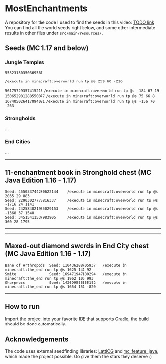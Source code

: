 # MostEnchantments
A repository for the code I used to find the seeds in this video: [TODO link]()
<br>
You can find all the world seeds right below, 
and some other intermediate results in other files under `src/main/resources/`.

## Seeds (MC 1.17 and below)
### Jungle Temples
```
55323130350369567
```     
```
/execute in minecraft:overworld run tp @s 259 60 -216
```
```56175729357415215```     ```/execute in minecraft:overworld run tp @s -184 67 19```
```150652981288550877```    ```/execute in minecraft:overworld run tp @s 75 66 8```
```167405026417094081```    ```/execute in minecraft:overworld run tp @s -156 70 -263```
### Strongholds
...
### End Cities
...

----------------------------------------------------------------------------------------------------------
 11-enchantment book in Stronghold chest (MC Java Edition 1.16 - 1.17)
----------------------------------------------------------------------------------------------------------
    Seed: 455033744280622144    /execute in minecraft:overworld run tp @s 2035 29 883
    Seed: 22903027775816337     /execute in minecraft:overworld run tp @s -1716 24 1141
    Seed: 242584021975029153    /execute in minecraft:overworld run tp @s -1368 37 1548
    Seed: 34515411537983905     /execute in minecraft:overworld run tp @s 360 28 1795
----------------------------------------------------------------------------------------------------------

----------------------------------------------------------------------------------------------------------
 Maxed-out diamond swords in End City chest (MC Java Edition 1.16 - 1.17)
----------------------------------------------------------------------------------------------------------
    Bane of Arthropods  Seed: 110436288705937   /execute in minecraft:the_end run tp @s 1625 144 92
    Smite               Seed: 169471947180294   /execute in minecraft:the_end run tp @s 1962 106 993
    Sharpness           Seed: 142699588185182   /execute in minecraft:the_end run tp @s 1654 154 -820
-----


## How to run
Import the project into your favorite IDE that supports Gradle, the build
should be done automatically.

## Acknowledgements
The code uses external seedfinding libraries: [LattiCG](https://github.com/mjtb49/LattiCG) and [mc_feature_java](https://github.com/SeedFinding/mc_feature_java),
<br> which made the project possible. Go give them the stars they deserve :)
